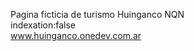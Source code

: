 Pagina ficticia de turismo Huinganco NQN <br>
indexation:false <br>
<a target:_blank> www.huinganco.onedev.com.ar</a>
